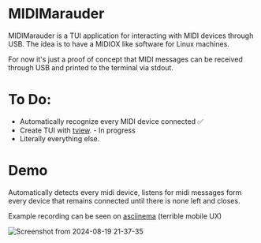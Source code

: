 # MIDIMarauder
MIDIMarauder is a TUI application for interacting with MIDI devices through USB. The idea is to have a MIDIOX like software for Linux machines.

For now it's just a proof of concept that MIDI messages can be received through USB and printed to the terminal via stdout.



# To Do:

* Automatically recognize every MIDI device connected ✅
* Create TUI with [tview](https://github.com/rivo/tview). - In progress
* Literally everything else.
  
# Demo
Automatically detects every midi device, listens for midi messages form every device that remains connected until there is none left and closes.

Example recording can be seen on [asciinema](https://asciinema.org/a/1FWmP8QCQI1cuYbjvVfE3qZh4) (terrible mobile UX)


![Screenshot from 2024-08-19 21-37-35](https://github.com/user-attachments/assets/eb3c0d75-1dfe-4537-99bb-3d3494026328)

